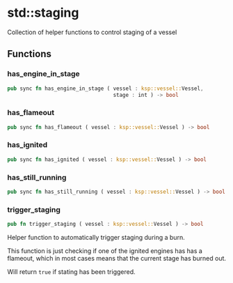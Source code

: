 # std::staging

Collection of helper functions to control staging of a vessel

## Functions


### has_engine_in_stage

```rust
pub sync fn has_engine_in_stage ( vessel : ksp::vessel::Vessel,
                                  stage : int ) -> bool
```



### has_flameout

```rust
pub sync fn has_flameout ( vessel : ksp::vessel::Vessel ) -> bool
```



### has_ignited

```rust
pub sync fn has_ignited ( vessel : ksp::vessel::Vessel ) -> bool
```



### has_still_running

```rust
pub sync fn has_still_running ( vessel : ksp::vessel::Vessel ) -> bool
```



### trigger_staging

```rust
pub fn trigger_staging ( vessel : ksp::vessel::Vessel ) -> bool
```

Helper function to automatically trigger staging during a burn.

This function is just checking if one of the ignited engines has has a flameout,
which in most cases means that the current stage has burned out.

Will return `true` if stating has been triggered.
